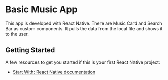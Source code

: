 # Basic Music App
 This app is developed with React Native. There are Music Card and Search Bar as custom components.
 It pulls the data from the local file and shows it to the user.
## Getting Started
A few resources to get you started if this is your first React Native project:
- [Start With: React Native documentation](https://reactnative.dev/)
